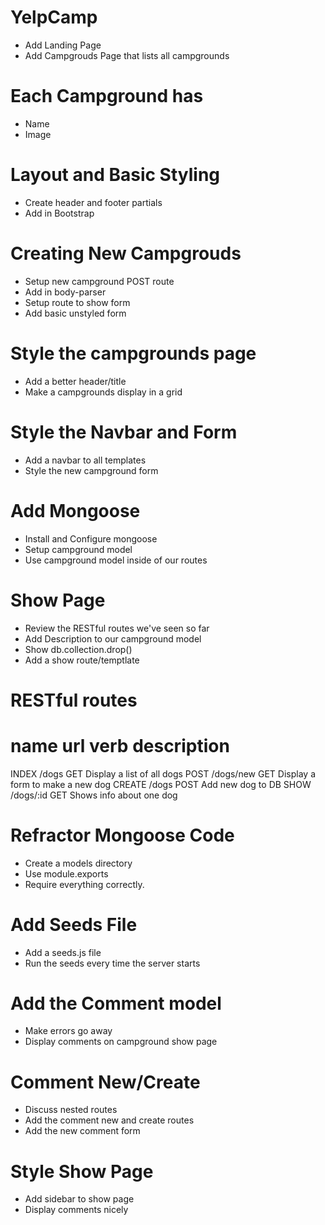 # YelpCamp

* Add Landing Page
* Add Campgrouds Page that lists all campgrounds

# Each Campground has

* Name
* Image

# Layout and Basic Styling

* Create header and footer partials
* Add in Bootstrap

# Creating New Campgrouds

* Setup new campground POST route
* Add in body-parser
* Setup route to show form
* Add basic unstyled form

# Style the campgrounds page

* Add a better header/title
* Make a campgrounds display in a grid

# Style the Navbar and Form

* Add a navbar to all templates
* Style the new campground form

# Add Mongoose

* Install and Configure mongoose
* Setup campground model
* Use campground model inside of our routes

# Show Page

* Review the RESTful routes we've seen so far
* Add Description to our campground model
* Show db.collection.drop()
* Add a show route/temptlate

# RESTful routes
name        url             verb        description
=================================================================
INDEX       /dogs           GET         Display a list of all dogs
POST        /dogs/new       GET         Display a form to make a new dog
CREATE      /dogs           POST        Add new dog to DB
SHOW        /dogs/:id       GET         Shows info about one dog


# Refractor Mongoose Code

* Create a models directory
* Use module.exports
* Require everything correctly.

# Add Seeds File

* Add a seeds.js file
* Run the seeds every time the server starts

# Add the Comment model

* Make errors go away
* Display comments on campground show page

# Comment New/Create

* Discuss nested routes
* Add the comment new and create routes
* Add the new comment form

# Style Show Page

* Add sidebar to show page
* Display comments nicely